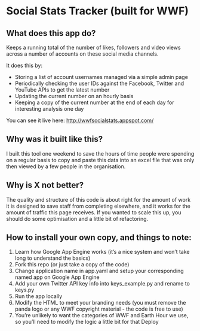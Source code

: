 Social Stats Tracker (built for WWF)
===========================================

What does this app do?
----------------------
Keeps a running total of the number of likes, followers and video views across a number of accounts on these social media channels.

It does this by:
* Storing a list of account usernames managed via a simple admin page
* Periodically checking the user IDs against the Facebook, Twitter and YouTube APIs to get the latest number
* Updating the current number on an hourly basis
* Keeping a copy of the current number at the end of each day for interesting analysis one day

You can see it live here: http://wwfsocialstats.appspot.com/

Why was it built like this?
---------------------------
I built this tool one weekend to save the hours of time people were spending on a regular basis to copy and paste this data into an excel file that was only then viewed by a few people in the organisation. 

Why is X not better?
--------------------
The quality and structure of this code is about right for the amount of work it is designed to save staff from completing elsewhere, and it works for the amount of traffic this page receives. If you wanted to scale this up, you should do some optimisation and a little bit of refactoring.

How to install your own copy, and things to note:
-------------------------------------------------
1. Learn how Google App Engine works (it’s a nice system and won’t take long to understand the basics)
1. Fork this repo (or just take a copy of the code)
1. Change application name in app.yaml and setup your corresponding named app on Google App Engine
1. Add your own Twitter API key info into keys_example.py and rename to keys.py
1. Run the app locally
1. Modify the HTML to meet your branding needs (you must remove the panda logo or any WWF copyright material - the code is free to use)
1. You’re unlikely to want the categories of WWF and Earth Hour we use, so you’ll need to modify the logic a little bit for that
Deploy

